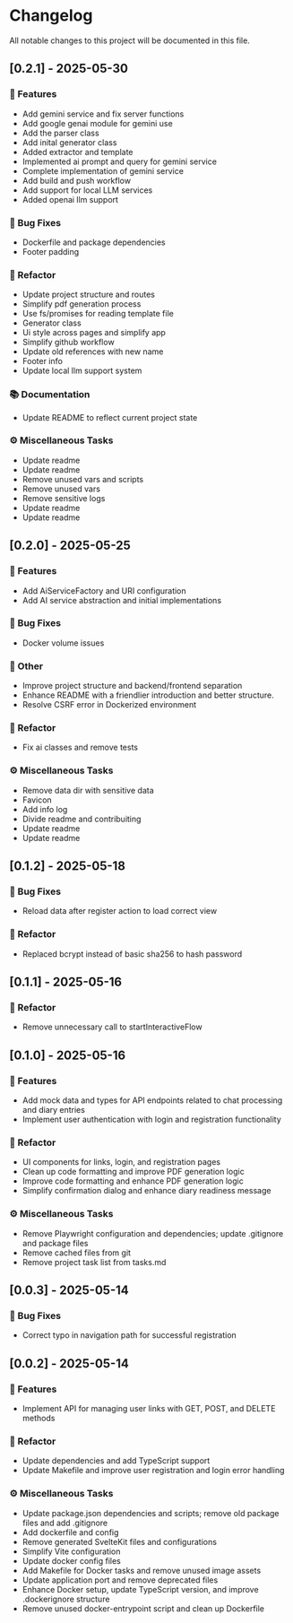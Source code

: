 # Changelog

All notable changes to this project will be documented in this file.

## [0.2.1] - 2025-05-30

### 🚀 Features

- Add gemini service and fix server functions
- Add google genai module for gemini use
- Add the parser class
- Add inital generator class
- Added extractor and template
- Implemented ai prompt and query for gemini service
- Complete implementation of gemini service
- Add build and push workflow
- Add support for local LLM services
- Added openai llm support

### 🐛 Bug Fixes

- Dockerfile and package dependencies
- Footer padding

### 🚜 Refactor

- Update project structure and routes
- Simplify pdf generation process
- Use fs/promises for reading template file
- Generator class
- Ui style across pages and simplify app
- Simplify github workflow
- Update old references with new name
- Footer info
- Update local llm support system

### 📚 Documentation

- Update README to reflect current project state

### ⚙️ Miscellaneous Tasks

- Update readme
- Update readme
- Remove unused vars and scripts
- Remove unused vars
- Remove sensitive logs
- Update readme
- Update readme

## [0.2.0] - 2025-05-25

### 🚀 Features

- Add AiServiceFactory and URI configuration
- Add AI service abstraction and initial implementations

### 🐛 Bug Fixes

- Docker volume issues

### 💼 Other

- Improve project structure and backend/frontend separation
- Enhance README with a friendlier introduction and better structure.
- Resolve CSRF error in Dockerized environment

### 🚜 Refactor

- Fix ai classes and remove tests

### ⚙️ Miscellaneous Tasks

- Remove data dir with sensitive data
- Favicon
- Add info log
- Divide readme and contribuiting
- Update readme
- Update readme

## [0.1.2] - 2025-05-18

### 🐛 Bug Fixes

- Reload data after register action to load correct view

### 🚜 Refactor

- Replaced bcrypt instead of basic sha256 to hash password

## [0.1.1] - 2025-05-16

### 🚜 Refactor

- Remove unnecessary call to startInteractiveFlow

## [0.1.0] - 2025-05-16

### 🚀 Features

- Add mock data and types for API endpoints related to chat processing and diary entries
- Implement user authentication with login and registration functionality

### 🚜 Refactor

- UI components for links, login, and registration pages
- Clean up code formatting and improve PDF generation logic
- Improve code formatting and enhance PDF generation logic
- Simplify confirmation dialog and enhance diary readiness message

### ⚙️ Miscellaneous Tasks

- Remove Playwright configuration and dependencies; update .gitignore and package files
- Remove cached files from git
- Remove project task list from tasks.md

## [0.0.3] - 2025-05-14

### 🐛 Bug Fixes

- Correct typo in navigation path for successful registration

## [0.0.2] - 2025-05-14

### 🚀 Features

- Implement API for managing user links with GET, POST, and DELETE methods

### 🚜 Refactor

- Update dependencies and add TypeScript support
- Update Makefile and improve user registration and login error handling

### ⚙️ Miscellaneous Tasks

- Update package.json dependencies and scripts; remove old package files and add .gitignore
- Add dockerfile and config
- Remove generated SvelteKit files and configurations
- Simplify Vite configuration
- Update docker config files
- Add Makefile for Docker tasks and remove unused image assets
- Update application port and remove deprecated files
- Enhance Docker setup, update TypeScript version, and improve .dockerignore structure
- Remove unused docker-entrypoint script and clean up Dockerfile

<!-- generated by git-cliff -->

